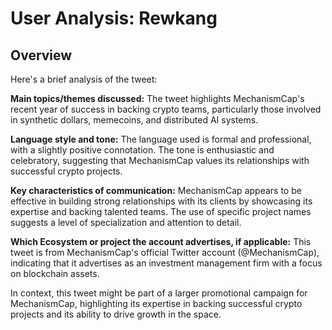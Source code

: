 # User Analysis: Rewkang

## Overview

Here's a brief analysis of the tweet:

**Main topics/themes discussed:**
The tweet highlights MechanismCap's recent year of success in backing crypto teams, particularly those involved in synthetic dollars, memecoins, and distributed AI systems.

**Language style and tone:**
The language used is formal and professional, with a slightly positive connotation. The tone is enthusiastic and celebratory, suggesting that MechanismCap values its relationships with successful crypto projects.

**Key characteristics of communication:**
MechanismCap appears to be effective in building strong relationships with its clients by showcasing its expertise and backing talented teams. The use of specific project names suggests a level of specialization and attention to detail.

**Which Ecosystem or project the account advertises, if applicable:**
This tweet is from MechanismCap's official Twitter account (@MechanismCap), indicating that it advertises as an investment management firm with a focus on blockchain assets.

In context, this tweet might be part of a larger promotional campaign for MechanismCap, highlighting its expertise in backing successful crypto projects and its ability to drive growth in the space.